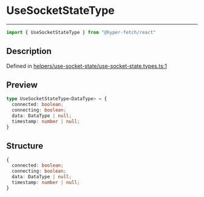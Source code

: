 

# UseSocketStateType

<div class="api-docs__separator">

---

</div><div class="api-docs__import">

```ts
import { UseSocketStateType } from "@hyper-fetch/react"
```

</div><div class="api-docs__section">

## Description

</div><div class="api-docs__description"><span class="api-docs__do-not-parse">



</span></div><p class="api-docs__definition">

Defined in [helpers/use-socket-state/use-socket-state.types.ts:1](https://github.com/BetterTyped/hyper-fetch/blob/3fe127e9/packages/react/src/helpers/use-socket-state/use-socket-state.types.ts#L1)

</p><div class="api-docs__section">

## Preview

</div><div class="api-docs__preview type">

```ts
type UseSocketStateType<DataType> = {
  connected: boolean; 
  connecting: boolean; 
  data: DataType | null; 
  timestamp: number | null; 
}
```

</div><div class="api-docs__section">

## Structure

</div><div class="api-docs__returns">

```ts
{
  connected: boolean;
  connecting: boolean;
  data: DataType | null;
  timestamp: number | null;
}
```

</div>